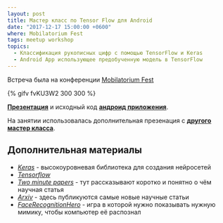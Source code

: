 ```yaml
---
layout: post
title: Мастер класс по Tensor Flow для Android
date: "2017-12-17 15:00:00 +0600"
where: Mobilatorium Fest
tags: meetup workshop
topics:
  - Классификация рукописных цифр с помощью TensorFlow и Keras
  - Android App использующее предобученную модель в TensorFlow
---
```


Встреча была на конференции [Mobilatorium Fest](https://mobilatorium.org/fest#rec37958946)

{% gifv fvKU3W2 300 300 %}

**[Презентация](https://nbviewer.jupyter.org/github/mlomsk/ML_Workshop_2017-12-17/blob/master/slides.ipynb)** и исходный код **[андроид приложения](https://github.com/mlomsk/ML_Workshop_2017-12-17)**.

На занятии использовалась дополнительная презенация с **[другого мастер класса](/2017/09/28/workshop/)**.

## Дополнительная материалы

- *[Keras](https://keras.io/)* - высокоуровневая библиотека для создания нейросетей
- *[Tensorflow](https://www.tensorflow.org/)*
- *[Two minute papers](https://www.youtube.com/channel/UCbfYPyITQ-7l4upoX8nvctg)* - тут рассказывают коротко и понятно о чём научная статья
- *[Arxiv](https://arxiv.org/)* - здесь публикуются самые новые научные статьи
- *[FaceRecognitionHero](https://github.com/blan4/FaceRecognitionHero)* - игра в которой нужно показывать нужную мимику, чтобы компьютер её распознал